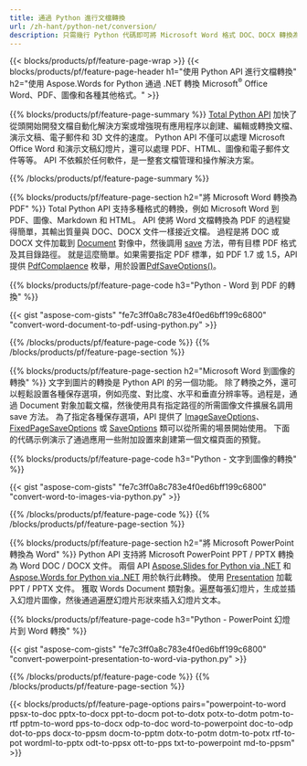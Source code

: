 ```yaml
---
title: 通過 Python 進行文檔轉換 
url: /zh-hant/python-net/conversion/
description: 只需幾行 Python 代碼即可將 Microsoft Word 格式 DOC、DOCX 轉換為 PDF、圖像等以及演示幻燈片、電子郵件消息和 3D 圖像。
---
```


{{< blocks/products/pf/feature-page-wrap >}}
{{< blocks/products/pf/feature-page-header h1="使用 Python API 進行文檔轉換" h2="使用 Aspose.Words for Python 通過 .NET 轉換 Microsoft<sup>&reg;</sup> Office Word、PDF、圖像和各種其他格式。" >}}

{{% blocks/products/pf/feature-page-summary %}}
[Total Python API](https://products.aspose.com/total/python-net/) 加快了從頭開始開發文檔自動化解決方案或增強現有應用程序以創建、編輯或轉換文檔、演示文稿、電子郵件和 3D 文件的速度。 Python API 不僅可以處理 Microsoft Office Word 和演示文稿幻燈片，還可以處理 PDF、HTML、圖像和電子郵件文件等等。 API 不依賴於任何軟件，是一整套文檔管理和操作解決方案。

{{% /blocks/products/pf/feature-page-summary  %}}

{{% blocks/products/pf/feature-page-section  h2="將 Microsoft Word 轉換為 PDF" %}}
Total Python API 支持多種格式的轉換，例如 Microsoft Word 到 PDF、圖像、Markdown 和 HTML。 API 使將 Word 文檔轉換為 PDF 的過程變得簡單，其輸出質量與 DOC、DOCX 文件一樣接近文檔。 過程是將 DOC 或 DOCX 文件加載到 [Document](https://reference.aspose.com/words/python-net/aspose.words/document/) 對像中，然後調用 [save](https://reference.aspose.com/words/python-net/aspose.words/document/save/) 方法，帶有目標 PDF 格式及其目錄路徑。 就是這麼簡單。如果需要指定 PDF 標準，如 PDF 1.7 或 1.5，API 提供 [PdfComplaence](https://reference.aspose.com/words/python-net/aspose.words.saving/pdfcompliance/) 枚舉，用於設置[PdfSaveOptions()](https://reference.aspose.com/words/python-net/aspose.words.saving/pdfsaveoptions/)。 

{{% blocks/products/pf/feature-page-code h3="Python - Word 到 PDF 的轉換" %}}

{{< gist "aspose-com-gists" "fe7c3ff0a8c783e4f0ed6bff199c6800" "convert-word-document-to-pdf-using-python.py" >}}

{{% /blocks/products/pf/feature-page-code  %}}
{{% /blocks/products/pf/feature-page-section %}}

{{% blocks/products/pf/feature-page-section  h2="Microsoft Word 到圖像的轉換" %}}
文字到圖片的轉換是 Python API 的另一個功能。 除了轉換之外，還可以輕鬆設置各種保存選項，例如亮度、對比度、水平和垂直分辨率等。過程是，通過 Document 對象加載文檔，然後使用具有指定路徑的所需圖像文件擴展名調用 save 方法。 為了指定各種保存選項，API 提供了 [ImageSaveOptions](https://reference.aspose.com/words/python-net/aspose.words.saving/imagesaveoptions/)、[FixedPageSaveOptions](https://reference.aspose.com/words/python-net/aspose.words.saving/fixedpagesaveoptions/) 或 [SaveOptions](https://reference.aspose.com/words/python-net/aspose.words.saving/saveoptions/) 類可以從所需的場景開始使用。 下面的代碼示例演示了通過應用一些附加設置來創建第一個文檔頁面的預覽。

{{% blocks/products/pf/feature-page-code h3="Python - 文字到圖像的轉換" %}}

{{< gist "aspose-com-gists" "fe7c3ff0a8c783e4f0ed6bff199c6800" "convert-word-to-images-via-python.py" >}}

{{% /blocks/products/pf/feature-page-code  %}}
{{% /blocks/products/pf/feature-page-section %}}

{{% blocks/products/pf/feature-page-section  h2="將 Microsoft PowerPoint 轉換為 Word" %}}
Python API 支持將 Microsoft PowerPoint PPT / PPTX 轉換為 Word DOC / DOCX 文件。 兩個 API [Aspose.Slides for Python via .NET](https://products.aspose.com/slides/python-net/) 和 [Aspose.Words for Python via .NET](https://products.aspose.com/words/python-net/) 用於執行此轉換。 使用 [Presentation](https://reference.aspose.com/slides/python-net/aspose.slides/presentation/) 加載 PPT / PPTX 文件。 獲取 Words Document 類對象。遍歷每張幻燈片，生成並插入幻燈片圖像，然後通過遍歷幻燈片形狀來插入幻燈片文本。

{{% blocks/products/pf/feature-page-code h3="Python - PowerPoint 幻燈片到 Word 轉換" %}}

{{< gist "aspose-com-gists" "fe7c3ff0a8c783e4f0ed6bff199c6800" "convert-powerpoint-presentation-to-word-via-python.py" >}}


{{% /blocks/products/pf/feature-page-code  %}}
{{% /blocks/products/pf/feature-page-section %}}


{{< blocks/products/pf/feature-page-options pairs="powerpoint-to-word ppsx-to-doc pptx-to-docx ppt-to-docm pot-to-dotx potx-to-dotm potm-to-rtf pptm-to-word pps-to-docx odp-to-doc word-to-powerpoint doc-to-odp dot-to-pps docx-to-ppsm docm-to-pptm dotx-to-potm dotm-to-potx rtf-to-pot wordml-to-pptx odt-to-ppsx ott-to-pps txt-to-powerpoint md-to-ppsm" >}}